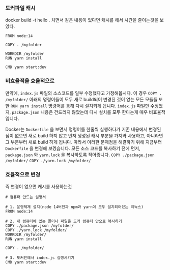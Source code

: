 ### 도커파일 캐시
docker build -t hello . 치면서 같은 내용이 있다면 캐시를 해서 시간을 줄이는것을 보았다.
```
FROM node:14

COPY . /myfolder

WORKDIR /myfolder
RUN yarn install 

CMD yarn start:dev
```

### 비효율적을 효율적으로
만약에, `index.js` 파일의 소스코드를 일부 수정했다고 가정해봅시다. 
이 경우 `COPY . /myfolder/` 아래의 명령어들이 모두 새로 build되어 변경된 것이 없는 모든 모듈들 또한 `RUN yarn install` 명령어를 통해 다시 설치되게 됩니다.
`index.js` 파일만 수정했지, `package.json` 내용은 건드리지 않았는데
다시 설치를 모두 한다는게 매우 비효율적입니다.


Docker는 `Dockerfile` 을 보면서 명령어를 한줄씩 실행하다가 
기존 내용에서 변경된 점이 없으면 새로 build 하지 않고 먼저 생성된 캐시 부분을 가져와 사용하고, 
아니라면 그 부분부터 새로 build 하게 됩니다.
따라서 이러한 문제점을 해결하기 위해 지금부터 `Dockerfile` 을 변경해 보겠습니다.
모든 소스 코드를 복사하기 전에 먼저, `package.json` 와 `yarn.lock` 을 복사하도록 적어줍니다. 
`COPY ./package.json /myfolder/`
`COPY ./yarn.lock /myfolder/`

### 효율적으로 변경
즉 변경이 없으면 캐시를 사용하는것
```
# 컴퓨터 만드는 설명서

# 1. 운영체제 설치(node 14버전과 npm과 yarn이 모두 설치되어있는 리눅스)
FROM node:14

# 2. 내 컴퓨터에 있는 폴더나 파일을 도커 컴퓨터 안으로 복사하기
COPY ./package.json /myfolder/
COPY ./yarn.lock /myfolder/
WORKDIR /myfolder/
RUN yarn install

COPY . /myfolder/

# 3. 도커안에서 index.js 실행시키기
CMD yarn start:dev
```
